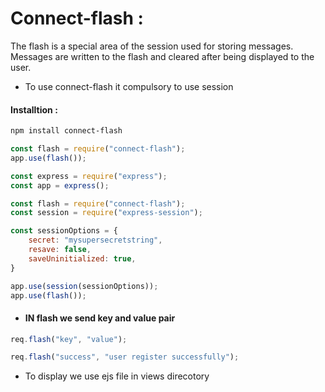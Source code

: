 # Connect-flash :
The flash is a special area of the session used for storing messages. Messages are written to the flash and cleared after being displayed to the user.

- To use connect-flash it compulsory to use session 

#### Installtion :
```bash
npm install connect-flash
```

```js
const flash = require("connect-flash");
app.use(flash());
```

```js
const express = require("express");
const app = express();

const flash = require("connect-flash");
const session = require("express-session");

const sessionOptions = {
    secret: "mysupersecretstring",
    resave: false, 
    saveUninitialized: true,
}

app.use(session(sessionOptions));
app.use(flash());
```
- #### IN flash we send key and value pair
```js
req.flash("key", "value");
```

```js
req.flash("success", "user register successfully");
```

- To display we use ejs file in views direcotory 
